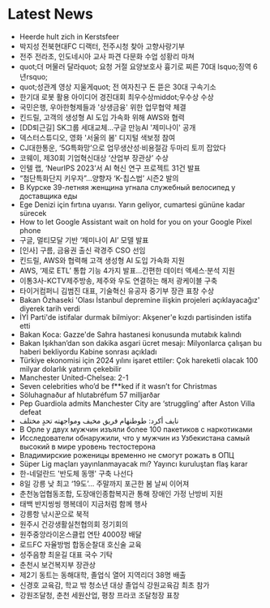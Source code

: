 # Latest News
-  Heerde hult zich in Kerstsfeer
-  박지성 전북현대FC 디랙터, 전주시청 찾아 고향사랑기부
-  전주 전라초, 인도네시아 교사 파견 다문화 수업 성황리 마쳐
-  quot;더 머물러 달라quot; 요청 거절 요양보호사 흉기로 찌른 70대 lsquo;징역 6년rsquo;
-  quot;성관계 영상 지울게quot; 전 여자친구 돈 뜯은 30대 구속기소
-  한기대 로봇 활용 아이디어 경진대회 최우수상middot;우수상 수상
-  국민은행, 우아한형제들과 '상생금융' 위한 업무협약 체결
-  킨드릴, 고객의 생성형 AI 도입 가속화 위해 AWS와 협력
-  [DD퇴근길] SK그룹 세대교체…구글 만능AI '제미나이' 공개
-  덱스터스튜디오, 영화 '서울의 봄' 디지털 색보정 참여
-  CJ대한통운, ‘5G특화망’으로 업무생산성·비용절감 두마리 토끼 잡았다
-  코웨이, 제30회 기업혁신대상 ‘산업부 장관상’ 수상
-  인텔 랩, ‘NeurIPS 2023’서 AI 혁신 연구 프로젝트 31건 발표
-  “첨단특화단지 키우자”…양향자 ‘K-칩스법’ 시즌2 발의
-  В Курске 39-летняя женщина угнала служебный велосипед у доставщика еды
-  Ege Denizi için fırtına uyarısı. Yarın geliyor, cumartesi gününe kadar sürecek
-  How to let Google Assistant wait on hold for you on your Google Pixel phone
-  구글, 멀티모달 기반 ‘제미나이 AI’ 모델 발표
-  [인사] 구름, 금융권 출신 곽경주 CSO 선임
-  킨드릴, AWS와 협력해 고객 생성형 AI 도입 가속화 지원
-  AWS, ‘제로 ETL’ 통합 기능 4가지 발표…간편한 데이터 액세스·분석 지원
-  이통3사-KCTV제주방송, 제주와 우도 연결하는 해저 광케이블 구축
-  타이거컴퍼니 김범진 대표, 기술혁신 유공자 중기부 장관 표창 수상
-  Bakan Özhaseki 'Olası İstanbul depremine ilişkin projeleri açıklayacağız' diyerek tarih verdi
-  İYİ Parti'de istifalar durmak bilmiyor: Akşener'e kızdı partisinden istifa etti
-  Bakan Koca: Gazze'de Sahra hastanesi konusunda mutabık kalındı
-  Bakan Işıkhan’dan son dakika asgari ücret mesajı: Milyonlarca çalışan bu haberi bekliyordu Kabine sonrası açıkladı
-  Türkiye ekonomisi için 2024 yılını işaret ettiler: Çok hareketli olacak 100 milyar dolarlık yatırım çekebilir
-  Manchester United-Chelsea: 2-1
-  Seven celebrities who’d be f**ked if it wasn’t for Christmas
-  Söluhagnaður af hlutabréfum 57 milljarðar
-  Pep Guardiola admits Manchester City are ‘struggling’ after Aston Villa defeat
-  نايف أكرد: طوطنهام فريق مخيف ومواجهته تحدٍ مختلف
-  В Орле у двух мужчин изъяли более 100 пакетиков с наркотиками
-  Исследователи обнаружили, что у мужчин из Узбекистана самый высокий в мире уровень тестостерона
-  Владимирские роженицы временно не смогут рожать в ОПЦ
-  Süper Lig maçları yayınlanmayacak mı? Yayıncı kuruluştan flaş karar
-  한-네덜란드 '반도체 동맹' 구축 나선다
-  8일 강릉 낮 최고 ‘19도’… 주말까지 포근한 봄 날씨 이어져
-  춘천농업협동조합, 도장애인종합복지관 통해 장애인 가정 난방비 지원
-  태백 반지씽씽 행복데이 지금처럼 함께 행사
-  강릉항 낚시꾼으로 북적
-  원주시 건강생활실천협의회 정기회의
-  원주중앙라이온스클럽 연탄 4000장 배달
-  로드FC 자율방범 합동순찰대 호신술 교육
-  성주음향 최윤길 대표 국수 기탁
-  춘천시 보건복지부 장관상
-  제2기 동트는 동해대학, 졸업식 열어 지역리더 38명 배출
-  신경호 교육감, 학교 밖 청소년 대상 졸업식 강원교육감 최초 참가
-  강원조달청, 춘천 세원산업, 평창 프라코 조달청장 표창
